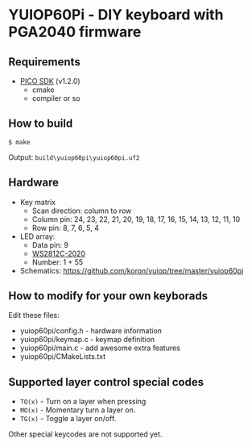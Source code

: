 # YUIOP60Pi - DIY keyboard with PGA2040 firmware

## Requirements

* [PICO SDK][picosdk] (v1.2.0)
  * cmake
  * compiler or so

[picosdk]:https://github.com/raspberrypi/pico-sdk

## How to build

```console
$ make
```

Output: `build\yuiop60pi\yuiop60pi.uf2`

## Hardware

* Key matrix
    * Scan direction: column to row
    * Column pin: 24, 23, 22, 21, 20, 19, 18, 17, 16, 15, 14, 13, 12, 11, 10
    * Row pin: 8, 7, 6, 5, 4
* LED array:
    * Data pin: 9
    * [WS2812C-2020][ws2812c]
    * Number: 1 + 55
* Schematics: <https://github.com/koron/yuiop/tree/master/yuiop60pi>

[ws2812c]:https://akizukidenshi.com/catalog/g/gI-15068/

## How to modify for your own keyborads

Edit these files:

* yuiop60pi/config.h - hardware information
* yuiop60pi/keymap.c - keymap definition
* yuiop60pi/main.c - add awesome extra features
* yuiop60pi/CMakeLists.txt

## Supported layer control special codes

* `TO(x)` - Turn on a layer when pressing
* `MO(x)` - Momentary turn a layer on.
* `TG(x)` - Toggle a layer on/off.

Other special keycodes are not supported yet.
